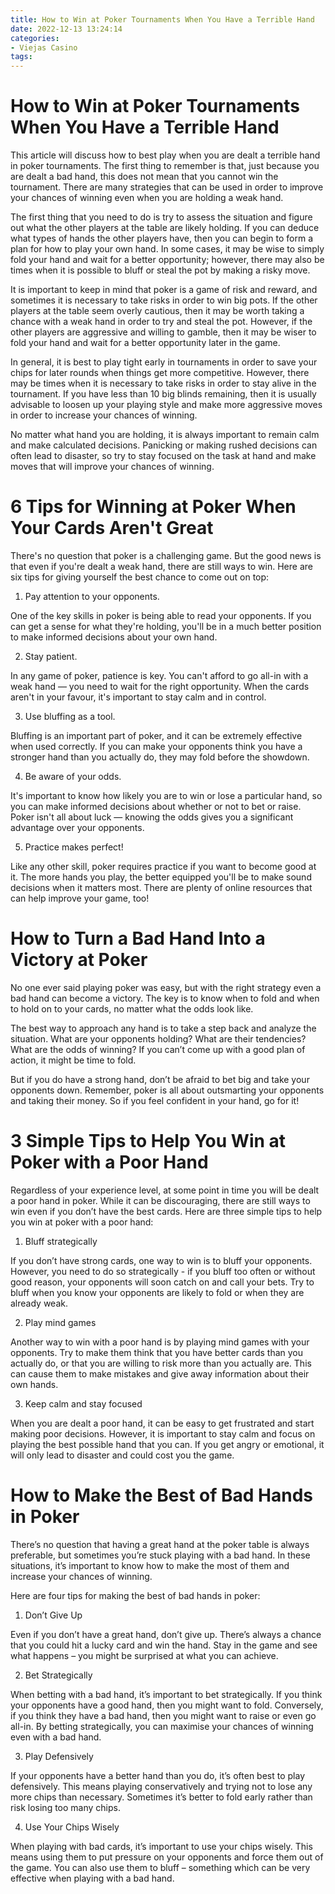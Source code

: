 ```yaml
---
title: How to Win at Poker Tournaments When You Have a Terrible Hand 
date: 2022-12-13 13:24:14
categories:
- Viejas Casino
tags:
---
```



#  How to Win at Poker Tournaments When You Have a Terrible Hand 

This article will discuss how to best play when you are dealt a terrible hand in poker tournaments. The first thing to remember is that, just because you are dealt a bad hand, this does not mean that you cannot win the tournament. There are many strategies that can be used in order to improve your chances of winning even when you are holding a weak hand.

The first thing that you need to do is try to assess the situation and figure out what the other players at the table are likely holding. If you can deduce what types of hands the other players have, then you can begin to form a plan for how to play your own hand. In some cases, it may be wise to simply fold your hand and wait for a better opportunity; however, there may also be times when it is possible to bluff or steal the pot by making a risky move.

It is important to keep in mind that poker is a game of risk and reward, and sometimes it is necessary to take risks in order to win big pots. If the other players at the table seem overly cautious, then it may be worth taking a chance with a weak hand in order to try and steal the pot. However, if the other players are aggressive and willing to gamble, then it may be wiser to fold your hand and wait for a better opportunity later in the game.

In general, it is best to play tight early in tournaments in order to save your chips for later rounds when things get more competitive. However, there may be times when it is necessary to take risks in order to stay alive in the tournament. If you have less than 10 big blinds remaining, then it is usually advisable to loosen up your playing style and make more aggressive moves in order to increase your chances of winning.

No matter what hand you are holding, it is always important to remain calm and make calculated decisions. Panicking or making rushed decisions can often lead to disaster, so try to stay focused on the task at hand and make moves that will improve your chances of winning.

#  6 Tips for Winning at Poker When Your Cards Aren't Great 

There's no question that poker is a challenging game. But the good news is that even if you're dealt a weak hand, there are still ways to win. Here are six tips for giving yourself the best chance to come out on top:

1. Pay attention to your opponents.

One of the key skills in poker is being able to read your opponents. If you can get a sense for what they're holding, you'll be in a much better position to make informed decisions about your own hand.

2. Stay patient.

In any game of poker, patience is key. You can't afford to go all-in with a weak hand — you need to wait for the right opportunity. When the cards aren't in your favour, it's important to stay calm and in control.

3. Use bluffing as a tool.

Bluffing is an important part of poker, and it can be extremely effective when used correctly. If you can make your opponents think you have a stronger hand than you actually do, they may fold before the showdown.

4. Be aware of your odds.

It's important to know how likely you are to win or lose a particular hand, so you can make informed decisions about whether or not to bet or raise. Poker isn't all about luck — knowing the odds gives you a significant advantage over your opponents.

5. Practice makes perfect!

Like any other skill, poker requires practice if you want to become good at it. The more hands you play, the better equipped you'll be to make sound decisions when it matters most. There are plenty of online resources that can help improve your game, too!

#  How to Turn a Bad Hand Into a Victory at Poker 

No one ever said playing poker was easy, but with the right strategy even a bad hand can become a victory. The key is to know when to fold and when to hold on to your cards, no matter what the odds look like.

The best way to approach any hand is to take a step back and analyze the situation. What are your opponents holding? What are their tendencies? What are the odds of winning? If you can’t come up with a good plan of action, it might be time to fold.

But if you do have a strong hand, don’t be afraid to bet big and take your opponents down. Remember, poker is all about outsmarting your opponents and taking their money. So if you feel confident in your hand, go for it!

#  3 Simple Tips to Help You Win at Poker with a Poor Hand 

Regardless of your experience level, at some point in time you will be dealt a poor hand in poker. While it can be discouraging, there are still ways to win even if you don’t have the best cards. Here are three simple tips to help you win at poker with a poor hand:

1. Bluff strategically

If you don’t have strong cards, one way to win is to bluff your opponents. However, you need to do so strategically - if you bluff too often or without good reason, your opponents will soon catch on and call your bets. Try to bluff when you know your opponents are likely to fold or when they are already weak.

2. Play mind games

Another way to win with a poor hand is by playing mind games with your opponents. Try to make them think that you have better cards than you actually do, or that you are willing to risk more than you actually are. This can cause them to make mistakes and give away information about their own hands.

3. Keep calm and stay focused

When you are dealt a poor hand, it can be easy to get frustrated and start making poor decisions. However, it is important to stay calm and focus on playing the best possible hand that you can. If you get angry or emotional, it will only lead to disaster and could cost you the game.

#  How to Make the Best of Bad Hands in Poker

There’s no question that having a great hand at the poker table is always preferable, but sometimes you’re stuck playing with a bad hand. In these situations, it’s important to know how to make the most of them and increase your chances of winning.

Here are four tips for making the best of bad hands in poker:

1. Don’t Give Up

Even if you don’t have a great hand, don’t give up. There’s always a chance that you could hit a lucky card and win the hand. Stay in the game and see what happens – you might be surprised at what you can achieve.

2. Bet Strategically

When betting with a bad hand, it’s important to bet strategically. If you think your opponents have a good hand, then you might want to fold. Conversely, if you think they have a bad hand, then you might want to raise or even go all-in. By betting strategically, you can maximise your chances of winning even with a bad hand.

3. Play Defensively

If your opponents have a better hand than you do, it’s often best to play defensively. This means playing conservatively and trying not to lose any more chips than necessary. Sometimes it’s better to fold early rather than risk losing too many chips.

4. Use Your Chips Wisely

When playing with bad cards, it’s important to use your chips wisely. This means using them to put pressure on your opponents and force them out of the game. You can also use them to bluff – something which can be very effective when playing with a bad hand.